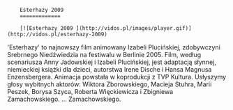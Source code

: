 
        Esterhazy 2009 
        =============
        
        [![Esterhazy 2009 ](http://vidos.pl/images/player.gif)](http://vidos.pl/esterhazy-2009)
        
        
 'Esterhazy' to najnowszy film animowany Izabeli Plucińskiej, zdobywczyni Srebrnego Niedźwiedzia na festiwalu w Berlinie 2005. Film, według scenariusza Anny Jadowskiej i Izabeli Plucińskiej, jest adaptacją słynnej, niemieckiej książki dla dzieci, autorstwa Irene Dische i Hansa Magnusa Enzensbergera. Animacja powstała w koprodukcji z TVP Kultura. Usłyszymy głosy wybitnych aktorów: Wiktora Zborowskiego, Macieja Stuhra, Marii Peszek, Borysa Szyca, Roberta Więckiewicza i Zbigniewa Zamachowskiego.   ... Zamachowskiego.
    